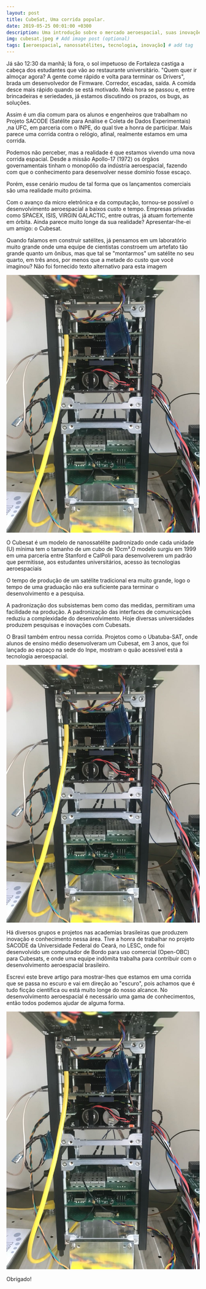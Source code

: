 ```yaml
---
layout: post
title: CubeSat, Uma corrida popular.
date: 2019-05-25 00:01:00 +0300
description: Uma introdução sobre o mercado aeroespacial, suas inovações e minha experiência no setor. # Add post description (optional)
img: cubesat.jpeg # Add image post (optional)
tags: [aeroespacial, nanossatélites, tecnologia, inovação] # add tag
---
```


Já são 12:30 da manhã; lá fora, o sol impetuoso de Fortaleza castiga a cabeça dos estudantes que vão ao restaurante universitário. "Quem quer ir almoçar agora? A gente come rápido e volta para terminar os Drivers", brada um desenvolvedor de Firmware. Corredor, escadas, saída. A comida desce mais rápido quando se está motivado. Meia hora se passou e, entre brincadeiras e seriedades, já estamos discutindo os prazos, os bugs, as soluções.

Assim é um dia comum para os alunos e engenheiros que trabalham no Projeto SACODE (Satélite para Análise e Coleta de Dados Experimentais) ,na UFC, em parceria com o INPE, do qual tive a honra de participar. Mais parece uma corrida contra o relógio, afinal, realmente estamos em uma corrida.

Podemos não perceber, mas a realidade é que estamos vivendo uma nova corrida espacial. Desde a missão Apollo-17 (1972) os órgãos governamentais tinham o monopólio da indústria aeroespacial, fazendo com que o conhecimento para desenvolver nesse domínio fosse escaço.

Porém, esse cenário mudou de tal forma que os lançamentos comerciais são uma realidade muito próxima.

Com o avanço da micro eletrônica e da computação, tornou-se possível o desenvolvimento aeroespacial a baixos custo e tempo. Empresas privadas como SPACEX, ISIS, VIRGIN GALACTIC, entre outras, já atuam fortemente em órbita. Ainda parece muito longe da sua realidade? Apresentar-lhe-ei um amigo: o Cubesat.

Quando falamos em construir satélites, já pensamos em um laboratório muito grande onde uma equipe de cientistas constroem um artefato tão grande quanto um ônibus, mas que tal se "montarmos" um satélite no seu quarto, em três anos, por menos que a metade do custo que você imaginou?
Não foi fornecido texto alternativo para esta imagem

![cubesat2](/assets/img/cubesat-3.jpeg)

O Cubesat é um modelo de nanossatélite padronizado onde cada unidade (U) mínima tem o tamanho de um cubo de 10cm³.O modelo surgiu em 1999 em uma parceria entre Stanford e CalPoli para desenvolverem um padrão que permitisse, aos estudantes universitários, acesso às tecnologias aeroespaciais

O tempo de produção de um satélite tradicional era muito grande, logo o tempo de uma graduação não era suficiente para terminar o desenvolvimento e a pesquisa.

A padronização dos subsistemas bem como das medidas, permitiram uma facilidade na produção. A padronização das interfaces de comunicações reduziu a complexidade do desenvolvimento. Hoje diversas universidades produzem pesquisas e inovações com Cubesats.

O Brasil também entrou nessa corrida. Projetos como o Ubatuba-SAT, onde alunos de ensino médio desenvolveram um Cubesat, em 3 anos, que foi lançado ao espaço na sede do Inpe, mostram o quão acessível está a tecnologia aeroespacial. 

 
![cubesat3](/assets/img/cubesat-3.jpeg)

Há diversos grupos e projetos nas academias brasileiras que produzem inovação e conhecimento nessa área. Tive a honra de trabalhar no projeto SACODE da Universidade Federal do Ceará, no LESC, onde foi desenvolvido um computador de Bordo para uso comercial (Open-OBC) para Cubesats, e onde uma equipe indômita trabalha para contribuir com o desenvolvimento aeroespacial brasileiro.

Escrevi este breve artigo para mostrar-lhes que estamos em uma corrida que se passa no escuro e vai em direção ao "escuro", pois achamos que é tudo ficção científica ou está muito longe do nosso alcance. No desenvolvimento aeroespacial é necessário uma gama de conhecimentos, então todos podemos ajudar de alguma forma.

![eudenovo](/assets/img/cubesat-3.jpeg)

   Obrigado!